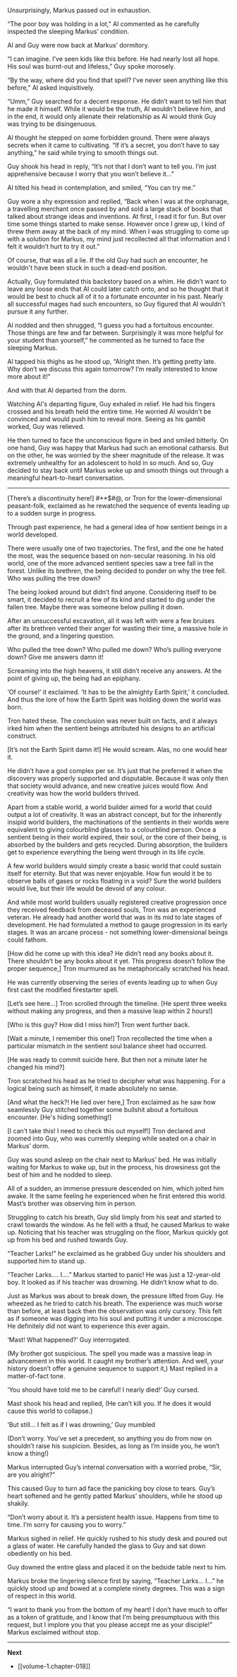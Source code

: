 
Unsurprisingly, Markus passed out in exhaustion.

“The poor boy was holding in a lot,” Al commented as he carefully inspected the sleeping Markus’ condition.

Al and Guy were now back at Markus’ dormitory.

“I can imagine. I’ve seen kids like this before. He had nearly lost all hope. His soul was burnt-out and lifeless,” Guy spoke morosely.

“By the way, where did you find that spell? I’ve never seen anything like this before,” Al asked inquisitively.

“Umm,” Guy searched for a decent response. He didn’t want to tell him that he made it himself. While it would be the truth, Al wouldn’t believe him, and in the end, it would only alienate their relationship as Al would think Guy was trying to be disingenuous.

Al thought he stepped on some forbidden ground. There were always secrets when it came to cultivating. “If it’s a secret, you don’t have to say anything,” he said while trying to smooth things out.

Guy shook his head in reply, “It’s not that I don’t want to tell you. I’m just apprehensive because I worry that you won’t believe it...”

Al tilted his head in contemplation, and smiled, “You can try me.”

Guy wore a shy expression and replied, “Back when I was at the orphanage, a travelling merchant once passed by and sold a large stack of books that talked about strange ideas and inventions. At first, I read it for fun. But over time some things started to make sense. However once I grew up, I kind of threw them away at the back of my mind. When I was struggling to come up with a solution for Markus, my mind just recollected all that information and I felt it wouldn’t hurt to try it out.”

Of course, that was all a lie. If the old Guy had such an encounter, he wouldn't have been stuck in such a dead-end position.

Actually, Guy formulated this backstory based on a whim. He didn’t want to leave any loose ends that Al could later catch onto, and so he thought that it would be best to chuck all of it to a fortunate encounter in his past. Nearly all successful mages had such encounters, so Guy figured that Al wouldn't pursue it any further.

Al nodded and then shrugged, “I guess you had a fortuitous encounter. Those things are few and far between. Surprisingly it was more helpful for your student than yourself,” he commented as he turned to face the sleeping Markus.

Al tapped his thighs as he stood up, “Alright then. It’s getting pretty late. Why don’t we discuss this again tomorrow? I’m really interested to know more about it!”

And with that Al departed from the dorm.

Watching Al's departing figure, Guy exhaled in relief. He had his fingers crossed and his breath held the entire time. He worried Al wouldn't be convinced and would push him to reveal more. Seeing as his gambit worked, Guy was relieved.

He then turned to face the unconscious figure in bed and smiled bitterly. On one hand, Guy was happy that Markus had such an emotional catharsis. But on the other, he was worried by the sheer magnitude of the release. It was extremely unhealthy for an adolescent to hold in so much. And so, Guy decided to stay back until Markus woke up and smooth things out through a meaningful heart-to-heart conversation.

____

[There’s a discontinuity here!] #**$#@, or Tron for the lower-dimensional peasant-folk, exclaimed as he rewatched the sequence of events leading up to a sudden surge in progress.

Through past experience, he had a general idea of how sentient beings in a world developed.

There were usually one of two trajectories. The first, and the one he hated the most, was the sequence based on non-secular reasoning. In his old world, one of the more advanced sentient species saw a tree fall in the forest. Unlike its brethren, the being decided to ponder on why the tree fell. Who was pulling the tree down?

The being looked around but didn’t find anyone. Considering itself to be smart, it decided to recruit a few of its kind and started to dig under the fallen tree. Maybe there was someone below pulling it down.

After an unsuccessful excavation, all it was left with were a few bruises after its brethren vented their anger for wasting their time, a massive hole in the ground, and a lingering question.

Who pulled the tree down? Who pulled me down? Who’s pulling everyone down? Give me answers damn it!

Screaming into the high heavens, it still didn’t receive any answers. At the point of giving up, the being had an epiphany.

‘Of course!’ it exclaimed. ‘It has to be the almighty Earth Spirit,’ it concluded. And thus the lore of how the Earth Spirit was holding down the world was born.

Tron hated these. The conclusion was never built on facts, and it always irked him when the sentient beings attributed his designs to an artificial construct. 

[It’s not the Earth Spirit damn it!] He would scream. Alas, no one would hear it.

He didn’t have a god complex per se. It’s just that he preferred it when the discovery was properly supported and disputable. Because it was only then that society would advance, and new creative juices would flow. And creativity was how the world builders thrived.

Apart from a stable world, a world builder aimed for a world that could output a lot of creativity. It was an abstract concept, but for the inherently insipid world builders, the machinations of the sentients in their worlds were equivalent to giving colourblind glasses to a colourblind person. Once a sentient being in their world expired, their soul, or the core of their being, is absorbed by the builders and gets recycled. During absorption, the builders get to experience everything the being went through in its life cycle.

A few world builders would simply create a basic world that could sustain itself for eternity. But that was never enjoyable. How fun would it be to observe balls of gases or rocks floating in a void? Sure the world builders would live, but their life would be devoid of any colour.

And while most world builders usually registered creative progression once they received feedback from deceased souls, Tron was an experienced veteran. He already had another world that was in its mid to late stages of development. He had formulated a method to gauge progression in its early stages. It was an arcane process - not something lower-dimensional beings could fathom.

[How did he come up with this idea? He didn’t read any books about it. There shouldn’t be any books about it yet. This progress doesn’t follow the proper sequence,] Tron murmured as he metaphorically scratched his head.

He was currently observing the series of events leading up to when Guy first cast the modified firestarter spell.

[Let’s see here…] Tron scrolled through the timeline. [He spent three weeks without making any progress, and then a massive leap within 2 hours!]

[Who is this guy? How did I miss him?] Tron went further back.

[Wait a minute, I remember this one!] Tron recollected the time when a particular mismatch in the sentient soul balance sheet had occurred.

[He was ready to commit suicide here. But then not a minute later he changed his mind?]

Tron scratched his head as he tried to decipher what was happening. For a logical being such as himself, it made absolutely no sense.

[And what the heck?! He lied over here,] Tron exclaimed as he saw how seamlessly Guy stitched together some bullshit about a fortuitous encounter. [He's hiding something!]

[I can’t take this! I need to check this out myself!] Tron declared and zoomed into Guy, who was currently sleeping while seated on a chair in Markus’ dorm.

Guy was sound asleep on the chair next to Markus’ bed. He was initially waiting for Markus to wake up, but in the process, his drowsiness got the best of him and he nodded to sleep.

All of a sudden, an immense pressure descended on him, which jolted him awake. It the same feeling he experienced when he first entered this world. Mast’s brother was observing him in person.

Struggling to catch his breath, Guy slid limply from his seat and started to crawl towards the window. As he fell with a thud, he caused Markus to wake up. Noticing that his teacher was struggling on the floor, Markus quickly got up from his bed and rushed towards Guy.

“Teacher Larks!” he exclaimed as he grabbed Guy under his shoulders and supported him to stand up.

“Teacher Larks…. I….” Markus started to panic! He was just a 12-year-old boy. It looked as if his teacher was drowning. He didn’t know what to do.

Just as Markus was about to break down, the pressure lifted from Guy. He wheezed as he tried to catch his breath. The experience was much worse than before, at least back then the observation was only cursory. This felt as if someone was digging into his soul and putting it under a microscope. He definitely did not want to experience this ever again.

‘Mast! What happened?’ Guy interrogated.

(My brother got suspicious. The spell you made was a massive leap in advancement in this world. It caught my brother’s attention. And well, your history doesn’t offer a genuine sequence to support it,) Mast replied in a matter-of-fact tone.

‘You should have told me to be careful! I nearly died!’ Guy cursed.

Mast shook his head and replied, (He can’t kill you. If he does it would cause this world to collapse.)

‘But still… I felt as if I was drowning,’ Guy mumbled

(Don’t worry. You’ve set a precedent, so anything you do from now on shouldn’t raise his suspicion. Besides, as long as I’m inside you, he won’t know a thing!)

Markus interrupted Guy’s internal conversation with a worried probe, “Sir, are you alright?”

This caused Guy to turn ad face the panicking boy close to tears. Guy’s heart softened and he gently patted Markus’ shoulders, while he stood up shakily.

“Don’t worry about it. It’s a persistent health issue. Happens from time to time. I’m sorry for causing you to worry.”

Markus sighed in relief. He quickly rushed to his study desk and poured out a glass of water. He carefully handed the glass to Guy and sat down obediently on his bed.

Guy downed the entire glass and placed it on the bedside table next to him.

Markus broke the lingering silence first by saying, “Teacher Larks… I…” he quickly stood up and bowed at a complete ninety degrees. This was a sign of respect in this world.

“I want to thank you from the bottom of my heart! I don’t have much to offer as a token of gratitude, and I know that I'm being presumptuous with this request, but I implore you that you please accept me as your disciple!” Markus exclaimed without stop.

____

**Next**
* [[volume-1.chapter-018]]